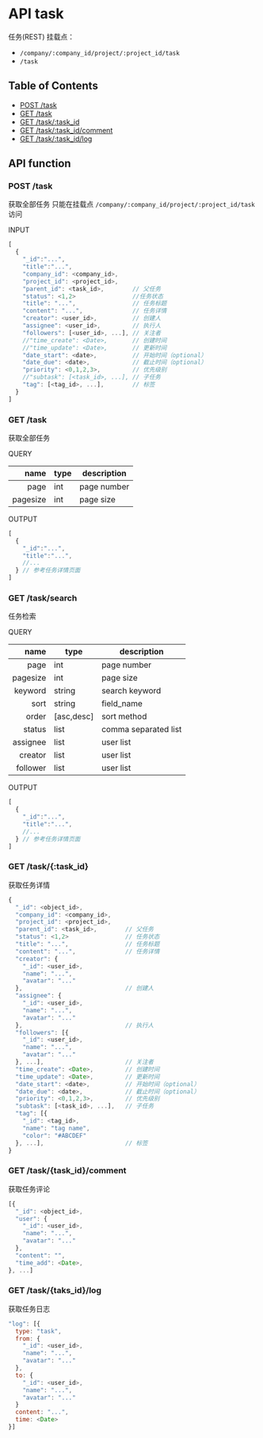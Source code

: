 # API task

任务(REST)
挂载点：

* `/company/:company_id/project/:project_id/task`
* `/task`

## Table of Contents

* [POST /task](#post-task)
* [GET /task](#get-task)
* [GET /task/:task_id](#get-task-task_id)
* [GET /task/:task_id/comment](#get-task-task_id-comment)
* [GET /task/:task_id/log](#get-task-task_id-log)

## API function

### POST /task

获取全部任务
只能在挂载点 `/company/:company_id/project/:project_id/task` 访问

INPUT
```javascript
[
  {
    "_id":"...",
    "title":"...",
    "company_id": <company_id>,
    "project_id": <project_id>,
    "parent_id": <task_id>,        // 父任务
    "status": <1,2>                //任务状态
    "title": "...",                // 任务标题
    "content": "...",              // 任务详情
    "creator": <user_id>,          // 创建人
    "assignee": <user_id>,         // 执行人
    "followers": [<user_id>, ...], // 关注者
    //"time_create": <Date>,       // 创建时间
    //"time_update": <Date>,       // 更新时间
    "date_start": <date>,          // 开始时间（optional）
    "date_due": <date>,            // 截止时间（optional）
    "priority": <0,1,2,3>,         // 优先级别
    //"subtask": [<task_id>, ...], // 子任务
    "tag": [<tag_id>, ...],        // 标签
  }
]
```

### GET /task

获取全部任务

QUERY

| name | type | description |
| ----:| --- | --- |
| page | int | page number |
| pagesize | int | page size |

OUTPUT
```javascript
[
  {
    "_id":"...",
    "title":"...",
    //...
  } // 参考任务详情页面
]
```

### GET /task/search

任务检索

QUERY

| name | type | description |
| ----:| --- | --- |
| page | int | page number |
| pagesize | int | page size |
| keyword | string | search keyword |
| sort | string | field_name |
| order | [asc,desc] | sort method |
| status | list | comma separated list |
| assignee | list | user list |
| creator | list | user list |
| follower | list | user list |

OUTPUT
```javascript
[
  {
    "_id":"...",
    "title":"...",
    //...
  } // 参考任务详情页面
]
```

### GET /task/{:task_id}

获取任务详情

```javascript
{
  "_id": <object_id>,
  "company_id": <company_id>,
  "project_id": <project_id>,
  "parent_id": <task_id>,        // 父任务
  "status": <1,2>                // 任务状态
  "title": "...",                // 任务标题
  "content": "...",              // 任务详情
  "creator": {
    "_id": <user_id>,
    "name": "...",
    "avatar": "..."
  },                             // 创建人
  "assignee": {
    "_id": <user_id>,
    "name": "...",
    "avatar": "..."
  },                             // 执行人
  "followers": [{
    "_id": <user_id>,
    "name": "...",
    "avatar": "..."
  }, ...],                       // 关注者
  "time_create": <Date>,         // 创建时间
  "time_update": <Date>,         // 更新时间
  "date_start": <date>,          // 开始时间（optional）
  "date_due": <date>,            // 截止时间（optional）
  "priority": <0,1,2,3>,         // 优先级别
  "subtask": [<task_id>, ...],   // 子任务
  "tag": [{
    "_id": <tag_id>,
    "name": "tag name",
    "color": "#ABCDEF"
  }, ...],                       // 标签
}
```

### GET /task/{task_id}/comment

获取任务评论

```javascript
[{                  
  "_id": <object_id>,
  "user": {
    "_id": <user_id>,
    "name": "...",
    "avatar": "..."
  },
  "content": "",
  "time_add": <Date>,
}, ...]
```

### GET /task/{taks_id}/log

获取任务日志

```javascript
"log": [{
  type: "task",
  from: {
    "_id": <user_id>,
    "name": "...",
    "avatar": "..."
  },
  to: {
    "_id": <user_id>,
    "name": "...",
    "avatar": "..."
  }
  content: "...",
  time: <Date>
}]
```
